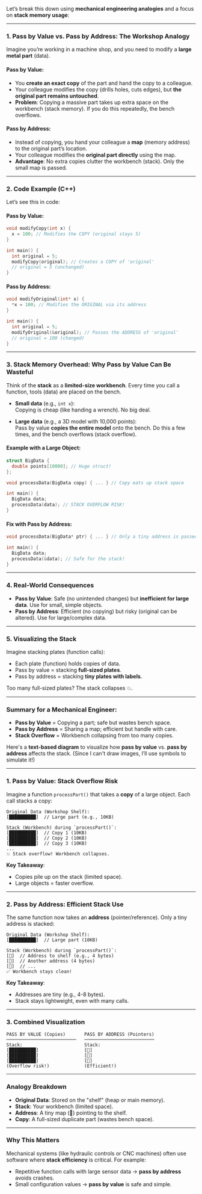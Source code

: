 Let’s break this down using **mechanical engineering analogies** and a focus on **stack memory usage**:

---

### 1. **Pass by Value vs. Pass by Address: The Workshop Analogy**
Imagine you’re working in a machine shop, and you need to modify a **large metal part** (data).  

#### **Pass by Value**:  
- You **create an exact copy** of the part and hand the copy to a colleague.  
- Your colleague modifies the copy (drills holes, cuts edges), but **the original part remains untouched**.  
- **Problem**: Copying a massive part takes up extra space on the workbench (stack memory). If you do this repeatedly, the bench overflows.  

#### **Pass by Address**:  
- Instead of copying, you hand your colleague a **map** (memory address) to the original part’s location.  
- Your colleague modifies the **original part directly** using the map.  
- **Advantage**: No extra copies clutter the workbench (stack). Only the small map is passed.  

---

### 2. **Code Example (C++)**  
Let’s see this in code:

#### **Pass by Value**:
```cpp
void modifyCopy(int x) { 
  x = 100; // Modifies the COPY (original stays 5)
}

int main() {
  int original = 5;
  modifyCopy(original); // Creates a COPY of 'original'
  // original = 5 (unchanged)
}
```

#### **Pass by Address**:
```cpp
void modifyOriginal(int* x) { 
  *x = 100; // Modifies the ORIGINAL via its address
}

int main() {
  int original = 5;
  modifyOriginal(&original); // Passes the ADDRESS of 'original'
  // original = 100 (changed)
}
```

---

### 3. **Stack Memory Overhead: Why Pass by Value Can Be Wasteful**
Think of the **stack** as a **limited-size workbench**. Every time you call a function, tools (data) are placed on the bench.  

- **Small data** (e.g., `int x`):  
  Copying is cheap (like handing a wrench). No big deal.  

- **Large data** (e.g., a 3D model with 10,000 points):  
  Pass by value **copies the entire model** onto the bench. Do this a few times, and the bench overflows (stack overflow).  

#### Example with a Large Object:
```cpp
struct BigData {
  double points[10000]; // Huge struct!
};

void processData(BigData copy) { ... } // Copy eats up stack space

int main() {
  BigData data;
  processData(data); // STACK OVERFLOW RISK!
}
```

#### Fix with Pass by Address:
```cpp
void processData(BigData* ptr) { ... } // Only a tiny address is passed

int main() {
  BigData data;
  processData(&data); // Safe for the stack!
}
```

---

### 4. **Real-World Consequences**  
- **Pass by Value**: Safe (no unintended changes) but **inefficient for large data**. Use for small, simple objects.  
- **Pass by Address**: Efficient (no copying) but risky (original can be altered). Use for large/complex data.  

---

### 5. **Visualizing the Stack**  
Imagine stacking plates (function calls):  
- Each plate (function) holds copies of data.  
- Pass by value = stacking **full-sized plates**.  
- Pass by address = stacking **tiny plates with labels**.  

Too many full-sized plates? The stack collapses 💥.  

---

### Summary for a Mechanical Engineer:  
- **Pass by Value** = Copying a part; safe but wastes bench space.  
- **Pass by Address** = Sharing a map; efficient but handle with care.  
- **Stack Overflow** = Workbench collapsing from too many copies.  

Here's a **text-based diagram** to visualize how **pass by value** vs. **pass by address** affects the stack. (Since I can't draw images, I’ll use symbols to simulate it!)  

---

### **1. Pass by Value: Stack Overflow Risk**
Imagine a function `processPart()` that takes a **copy** of a large object. Each call stacks a copy:  

```
Original Data (Workshop Shelf):
[██████████]  // Large part (e.g., 10KB)

Stack (Workbench) during `processPart()`:
[██████████]  // Copy 1 (10KB)
[██████████]  // Copy 2 (10KB)
[██████████]  // Copy 3 (10KB)
...  
💥 Stack overflow! Workbench collapses.
```

**Key Takeaway**:  
- Copies pile up on the stack (limited space).  
- Large objects = faster overflow.  

---

### **2. Pass by Address: Efficient Stack Use**
The same function now takes an **address** (pointer/reference). Only a tiny address is stacked:  

```
Original Data (Workshop Shelf):
[██████████]  // Large part (10KB)

Stack (Workbench) during `processPart()`:
[📍]  // Address to shelf (e.g., 4 bytes)
[📍]  // Another address (4 bytes)
[📍]  // ...  
✅ Workbench stays clean!
```

**Key Takeaway**:  
- Addresses are tiny (e.g., 4-8 bytes).  
- Stack stays lightweight, even with many calls.  

---

### **3. Combined Visualization**  
```
PASS BY VALUE (Copies)       PASS BY ADDRESS (Pointers)
──────────────────────────   ──────────────────────────
Stack:                       Stack:  
[██████████]                 [📍]  
[██████████]                 [📍]  
[██████████]                 [📍]  
(Overflow risk!)             (Efficient!)  
```

---

### **Analogy Breakdown**  
- **Original Data**: Stored on the "shelf" (heap or main memory).  
- **Stack**: Your workbench (limited space).  
- **Address**: A tiny map (📍) pointing to the shelf.  
- **Copy**: A full-sized duplicate part (wastes bench space).  

---

### **Why This Matters**  
Mechanical systems (like hydraulic controls or CNC machines) often use software where **stack efficiency** is critical. For example:  
- Repetitive function calls with large sensor data → **pass by address** avoids crashes.  
- Small configuration values → **pass by value** is safe and simple.  

